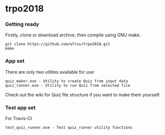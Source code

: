 # trpo2018

### Getting ready
Firstly, clone or download archive, then compile using GNU make.
```
git clone https://github.com/w7rus/trpo2018.git
make
```
### App set
There are only two utilites available for use:
```
quiz_maker.exe - Utility to create Quiz from input data
quiz_runner.exe - Utility to run Quiz from selected file
```
Check out the wiki for Quiz file structure if you want to make them yourself.

### Test app set
For Travis-CI
```
test_quiz_runner.exe - Test quiz_runner utility functions
```